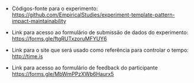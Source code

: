 - Códigos-fonte para o experimento: https://github.com/EmpiricalStudies/experiment-template-pattern-impact-maintainability

- Link para acesso ao formulário de submissão de dados do experimento: https://forms.gle/ftgRUTxzoruMFYUY6

- Link para o site que será usado como referência para controlar o tempo: http://time.is

- Link para acesso ao formulário de feedback do participante https://forms.gle/MbWmPPzXWb6Haurx5
